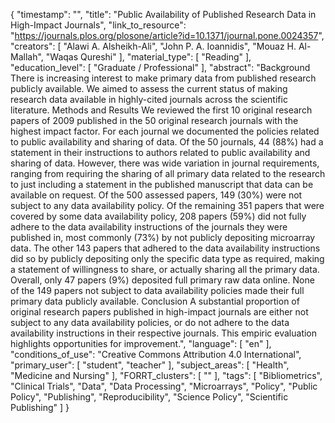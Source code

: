 {
    "timestamp": "",
    "title": "Public Availability of Published Research Data in High-Impact Journals",
    "link_to_resource": "https://journals.plos.org/plosone/article?id=10.1371/journal.pone.0024357",
    "creators": [
        "Alawi A. Alsheikh-Ali",
        "John P. A. Ioannidis",
        "Mouaz H. Al-Mallah",
        "Waqas Qureshi"
    ],
    "material_type": [
        "Reading"
    ],
    "education_level": [
        "Graduate / Professional"
    ],
    "abstract": "Background There is increasing interest to make primary data from published research publicly available. We aimed to assess the current status of making research data available in highly-cited journals across the scientific literature. Methods and Results We reviewed the first 10 original research papers of 2009 published in the 50 original research journals with the highest impact factor. For each journal we documented the policies related to public availability and sharing of data. Of the 50 journals, 44 (88%) had a statement in their instructions to authors related to public availability and sharing of data. However, there was wide variation in journal requirements, ranging from requiring the sharing of all primary data related to the research to just including a statement in the published manuscript that data can be available on request. Of the 500 assessed papers, 149 (30%) were not subject to any data availability policy. Of the remaining 351 papers that were covered by some data availability policy, 208 papers (59%) did not fully adhere to the data availability instructions of the journals they were published in, most commonly (73%) by not publicly depositing microarray data. The other 143 papers that adhered to the data availability instructions did so by publicly depositing only the specific data type as required, making a statement of willingness to share, or actually sharing all the primary data. Overall, only 47 papers (9%) deposited full primary raw data online. None of the 149 papers not subject to data availability policies made their full primary data publicly available. Conclusion A substantial proportion of original research papers published in high-impact journals are either not subject to any data availability policies, or do not adhere to the data availability instructions in their respective journals. This empiric evaluation highlights opportunities for improvement.",
    "language": [
        "en"
    ],
    "conditions_of_use": "Creative Commons Attribution 4.0 International",
    "primary_user": [
        "student",
        "teacher"
    ],
    "subject_areas": [
        "Health",
        "Medicine and Nursing"
    ],
    "FORRT_clusters": [
        ""
    ],
    "tags": [
        "Bibliometrics",
        "Clinical Trials",
        "Data",
        "Data Processing",
        "Microarrays",
        "Policy",
        "Public Policy",
        "Publishing",
        "Reproducibility",
        "Science Policy",
        "Scientific Publishing"
    ]
}